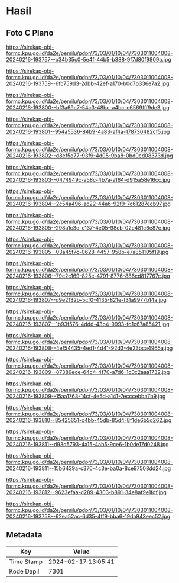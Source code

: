 # Hasil

## Foto C Plano

https://sirekap-obj-formc.kpu.go.id/da2e/pemilu/pdpr/73/03/01/10/04/7303011004008-20240216-193757--b34b35c0-5e4f-44b5-b388-9f7d80f9809a.jpg

https://sirekap-obj-formc.kpu.go.id/da2e/pemilu/pdpr/73/03/01/10/04/7303011004008-20240216-193759--6fc759d3-2dbb-42ef-a170-b0d7b336e7a2.jpg

https://sirekap-obj-formc.kpu.go.id/da2e/pemilu/pdpr/73/03/01/10/04/7303011004008-20240216-193800--bf3a69c7-54c3-48bc-a4bc-e6569fff9de3.jpg

https://sirekap-obj-formc.kpu.go.id/da2e/pemilu/pdpr/73/03/01/10/04/7303011004008-20240216-193801--954a5536-84b9-4a83-af4a-178736482cf5.jpg

https://sirekap-obj-formc.kpu.go.id/da2e/pemilu/pdpr/73/03/01/10/04/7303011004008-20240216-193802--d8ef5d77-93f9-4d05-9ba8-0bd0ed08373d.jpg

https://sirekap-obj-formc.kpu.go.id/da2e/pemilu/pdpr/73/03/01/10/04/7303011004008-20240216-193803--0474949c-a58c-4b7a-a164-d915a58e16cc.jpg

https://sirekap-obj-formc.kpu.go.id/da2e/pemilu/pdpr/73/03/01/10/04/7303011004008-20240216-193804--2c54a496-ac22-44a6-92f9-7c61287ecb97.jpg

https://sirekap-obj-formc.kpu.go.id/da2e/pemilu/pdpr/73/03/01/10/04/7303011004008-20240216-193805--298a1c3d-c137-4e05-98cb-02c481c6e87e.jpg

https://sirekap-obj-formc.kpu.go.id/da2e/pemilu/pdpr/73/03/01/10/04/7303011004008-20240216-193805--03a45f7c-0628-4457-958b-e7a851105f19.jpg

https://sirekap-obj-formc.kpu.go.id/da2e/pemilu/pdpr/73/03/01/10/04/7303011004008-20240216-193806--79c2c169-825e-4791-8776-886cd817767c.jpg

https://sirekap-obj-formc.kpu.go.id/da2e/pemilu/pdpr/73/03/01/10/04/7303011004008-20240216-193807--d9e2132b-5cf0-4135-821e-f31a9977b14a.jpg

https://sirekap-obj-formc.kpu.go.id/da2e/pemilu/pdpr/73/03/01/10/04/7303011004008-20240216-193807--1b93f576-4ddd-43b4-9993-fd1c67a85421.jpg

https://sirekap-obj-formc.kpu.go.id/da2e/pemilu/pdpr/73/03/01/10/04/7303011004008-20240216-193808--4ef54435-4ed1-4d41-92d3-4e23bca4965a.jpg

https://sirekap-obj-formc.kpu.go.id/da2e/pemilu/pdpr/73/03/01/10/04/7303011004008-20240216-193809--87389ece-64c4-4f70-a7d6-1c0c2aaa1732.jpg

https://sirekap-obj-formc.kpu.go.id/da2e/pemilu/pdpr/73/03/01/10/04/7303011004008-20240216-193809--15aa1763-14cf-4e5d-a141-7ecccebba7b9.jpg

https://sirekap-obj-formc.kpu.go.id/da2e/pemilu/pdpr/73/03/01/10/04/7303011004008-20240216-193810--85425651-c4bb-45db-85d4-8f1de6b5d262.jpg

https://sirekap-obj-formc.kpu.go.id/da2e/pemilu/pdpr/73/03/01/10/04/7303011004008-20240216-193811--d93d5793-4a15-4ab5-9ce6-1b0de17d0248.jpg

https://sirekap-obj-formc.kpu.go.id/da2e/pemilu/pdpr/73/03/01/10/04/7303011004008-20240216-193811--15b6439a-c376-4c3e-ba0a-8ce97508dd24.jpg

https://sirekap-obj-formc.kpu.go.id/da2e/pemilu/pdpr/73/03/01/10/04/7303011004008-20240216-193812--9623efaa-d289-4303-b891-34e8af9e1fdf.jpg

https://sirekap-obj-formc.kpu.go.id/da2e/pemilu/pdpr/73/03/01/10/04/7303011004008-20240216-193758--62ea52ac-6d35-4ff9-bba6-19da943eec52.jpg


## Metadata

| Key        | Value               |
| ---------- | ------------------- |
| Time Stamp | 2024-02-17 13:05:41 |
| Kode Dapil | 7301                |



